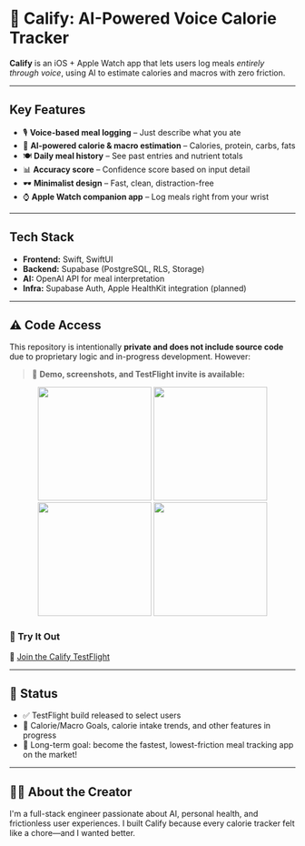 # 📱 Calify: AI-Powered Voice Calorie Tracker

**Calify** is an iOS + Apple Watch app that lets users log meals *entirely through voice*, using AI to estimate calories and macros with zero friction.

---

## Key Features
- 🎙 **Voice-based meal logging** – Just describe what you ate
- 🤖 **AI-powered calorie & macro estimation** – Calories, protein, carbs, fats
- 🍽️ **Daily meal history** – See past entries and nutrient totals
- 📊 **Accuracy score** – Confidence score based on input detail
- 🕶️ **Minimalist design** – Fast, clean, distraction-free
- ⌚️ **Apple Watch companion app** – Log meals right from your wrist

---

## Tech Stack
- **Frontend:** Swift, SwiftUI
- **Backend:** Supabase (PostgreSQL, RLS, Storage)
- **AI:** OpenAI API for meal interpretation
- **Infra:** Supabase Auth, Apple HealthKit integration (planned)

---

## ⚠️ Code Access
This repository is intentionally **private and does not include source code** due to proprietary logic and in-progress development. However:

> 🚀 **Demo, screenshots, and TestFlight invite is available:**

<div align="center">
  <img src="https://github.com/user-attachments/assets/a9de55df-8f92-434e-9214-ebeb935a4cfc" width="200"/>
  <img src="https://github.com/user-attachments/assets/0a2a5cdd-dd12-46fc-bd00-055d359e3890" width="200"/>
  <img src="https://github.com/user-attachments/assets/e6f1b8fe-1c94-4508-987a-f6bf61902e9a" width="200"/>
  <img src="https://github.com/user-attachments/assets/237a86b5-433f-42de-b727-e81d0f7c7d0e" width="200"/>
</div>

### 📲 Try It Out  
🔗 [Join the Calify TestFlight](https://testflight.apple.com/join/ExcyH5pN)  

---

## 📌 Status
- ✅ TestFlight build released to select users
- 🚧 Calorie/Macro Goals, calorie intake trends, and other features in progress
- 🎯 Long-term goal: become the fastest, lowest-friction meal tracking app on the market!

---

## 🙋‍♂️ About the Creator
I'm a full-stack engineer passionate about AI, personal health, and frictionless user experiences. I built Calify because every calorie tracker felt like a chore—and I wanted better. 
